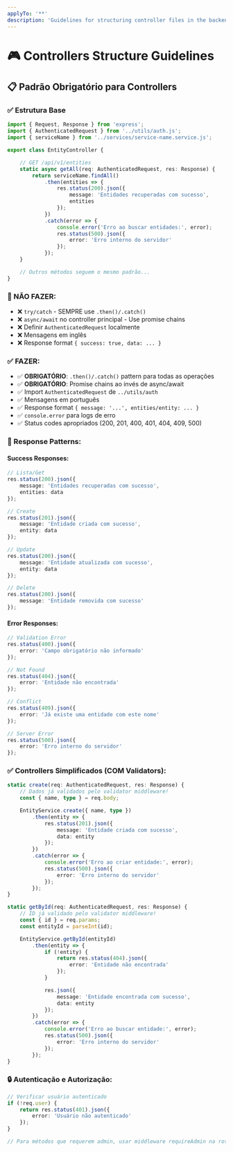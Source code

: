 ```yaml
---
applyTo: '**'
description: 'Guidelines for structuring controller files in the backend project.'
---
```


# 🎮 Controllers Structure Guidelines

## 📋 **Padrão Obrigatório para Controllers**

### **✅ Estrutura Base**

```typescript
import { Request, Response } from 'express';
import { AuthenticatedRequest } from '../utils/auth.js';
import { serviceName } from '../services/service-name.service.js';

export class EntityController {

    // GET /api/v1/entities
    static async getAll(req: AuthenticatedRequest, res: Response) {
        return serviceName.findAll()
            .then(entities => {
                res.status(200).json({
                    message: 'Entidades recuperadas com sucesso',
                    entities
                });
            })
            .catch(error => {
                console.error('Erro ao buscar entidades:', error);
                res.status(500).json({
                    error: 'Erro interno do servidor'
                });
            });
    }

    // Outros métodos seguem o mesmo padrão...
}
```

### **🚫 NÃO FAZER:**
- ❌ `try/catch` - SEMPRE use `.then()/.catch()`
- ❌ `async/await` no controller principal - Use promise chains
- ❌ Definir `AuthenticatedRequest` localmente
- ❌ Mensagens em inglês
- ❌ Response format `{ success: true, data: ... }`

### **✅ FAZER:**
- ✅ **OBRIGATÓRIO**: `.then()/.catch()` pattern para todas as operações
- ✅ **OBRIGATÓRIO**: Promise chains ao invés de async/await
- ✅ Import `AuthenticatedRequest` de `../utils/auth`
- ✅ Mensagens em português
- ✅ Response format `{ message: '...', entities/entity: ... }`
- ✅ `console.error` para logs de erro
- ✅ Status codes apropriados (200, 201, 400, 401, 404, 409, 500)

### **📝 Response Patterns:**

#### **Success Responses:**
```typescript
// Lista/Get
res.status(200).json({
    message: 'Entidades recuperadas com sucesso',
    entities: data
});

// Create
res.status(201).json({
    message: 'Entidade criada com sucesso',
    entity: data
});

// Update
res.status(200).json({
    message: 'Entidade atualizada com sucesso',
    entity: data
});

// Delete
res.status(200).json({
    message: 'Entidade removida com sucesso'
});
```

#### **Error Responses:**
```typescript
// Validation Error
res.status(400).json({
    error: 'Campo obrigatório não informado'
});

// Not Found
res.status(404).json({
    error: 'Entidade não encontrada'
});

// Conflict
res.status(409).json({
    error: 'Já existe uma entidade com este nome'
});

// Server Error
res.status(500).json({
    error: 'Erro interno do servidor'
});
```


### **✅ Controllers Simplificados (COM Validators):**
```typescript
static create(req: AuthenticatedRequest, res: Response) {
    // Dados já validados pelo validator middleware!
    const { name, type } = req.body;

    EntityService.create({ name, type })
        .then(entity => {
            res.status(201).json({
                message: 'Entidade criada com sucesso',
                data: entity
            });
        })
        .catch(error => {
            console.error('Erro ao criar entidade:', error);
            res.status(500).json({
                error: 'Erro interno do servidor'
            });
        });
}

static getById(req: AuthenticatedRequest, res: Response) {
    // ID já validado pelo validator middleware!
    const { id } = req.params;
    const entityId = parseInt(id);

    EntityService.getById(entityId)
        .then(entity => {
            if (!entity) {
                return res.status(404).json({
                    error: 'Entidade não encontrada'
                });
            }

            res.json({
                message: 'Entidade encontrada com sucesso',
                data: entity
            });
        })
        .catch(error => {
            console.error('Erro ao buscar entidade:', error);
            res.status(500).json({
                error: 'Erro interno do servidor'
            });
        });
}
```

### **🔒 Autenticação e Autorização:**
```typescript
// Verificar usuário autenticado
if (!req.user) {
    return res.status(401).json({
        error: 'Usuário não autenticado'
    });
}

// Para métodos que requerem admin, usar middleware requireAdmin na rota
```
